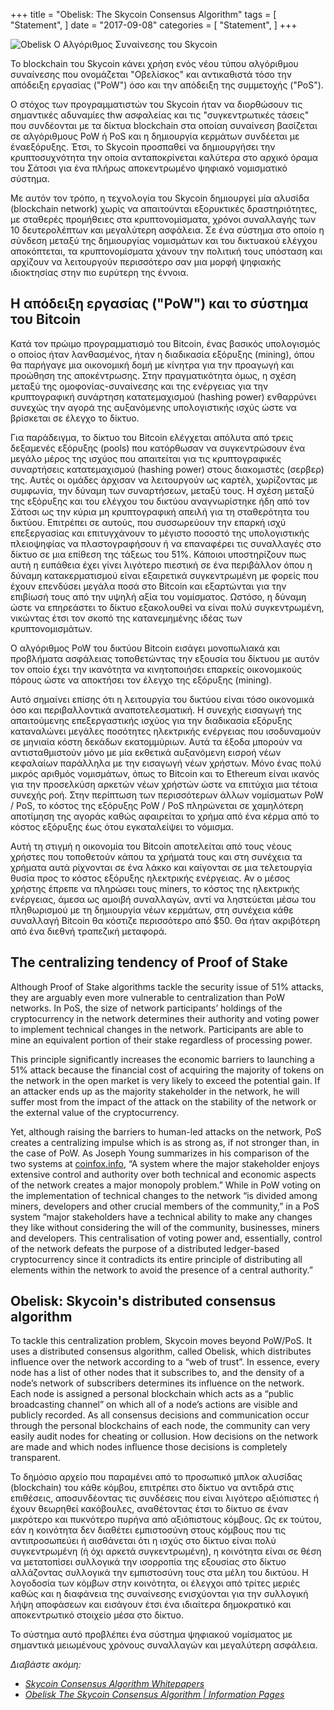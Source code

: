 +++
title = "Obelisk: The Skycoin Consensus Algorithm"
tags = [
    "Statement",
]
date = "2017-09-08"
categories = [
    "Statement",
]
+++

![Obelisk Ο Αλγόριθμος Συναίνεσης του Skycoin](/img/obelisk-the-skycoin-consensus-algorithm.png)

Το blockchain του Skycoin κάνει χρήση ενός νέου τύπου αλγόριθμου συναίνεσης
που ονομάζεται "Οβελίσκος" και αντικαθιστά τόσο την απόδειξη εργασίας ("PoW") 
όσο και την απόδειξη της συμμετοχής ("PoS").

Ο στόχος των προγραμματιστών του Skycoin ήταν να διορθώσουν τις σημαντικές 
αδυναμίες thw ασφαλείας και τις "συγκεντρωτικές τάσεις" που συνδέονται με τα δίκτυα 
blockchain στα οποίαη συναίνεση βασίζεται σε αλγόριθμους PoW ή PoS και η 
δημιουργία κερμάτων συνδέεται με έναεξόρυξης. Έτσι, το Skycoin προσπαθεί 
να δημιουργήσει την κρυπτοσυχνότητα την οποία ανταποκρίνεται καλύτερα στο 
αρχικό όραμα του Σάτοσι για ένα πλήρως αποκεντρωμένο ψηφιακό νομισματικό σύστημα.

Με αυτόν τον τρόπο, η τεχνολογία του Skycoin δημιουργεί μία αλυσίδα (blockchain network) 
χωρίς να απαιτούνται εξορυκτικές δραστηριότητες, 
με σταθερές προμήθειες στα κρυπτονομίσματα, 
χρόνοι συναλλαγής των 10 δευτερολέπτων και μεγαλύτερη ασφάλεια. 
Σε ένα σύστημα στο οποίο η σύνδεση μεταξύ της δημιουργίας νομισμάτων 
και του δικτυακού ελέγχου αποκόπτεται, τα κρυπτονομίσματα χάνουν την πολιτική τους 
υπόσταση και αρχίζουν να λειτουργούν περισσότερο σαν μια μορφή ψηφιακής 
ιδιοκτησίας στην πιο ευρύτερη της έννοια.

## Η απόδειξη εργασίας ("PoW") και το σύστημα του Bitcoin

Κατά τον πρώιμο προγραμματισμό του Bitcoin, ένας βασικός υπολογισμός ο οποίος ήταν 
λανθασμένος, ήταν η διαδικασία εξόρυξης (mining), όπου θα παρήγαγε μια οικονομική δομή 
με κίνητρα για την προαγωγή και προώθηση της αποκέντρωσης. 
Στην πραγματικότητα όμως, η σχέση μεταξύ της ομοφονίας-συναίνεσης και της ενέργειας 
για την κρυπτογραφική συνάρτηση κατατεμαχισμού (hashing power) ενθαρρύνει συνεχώς 
την αγορά της αυξανόμενης υπολογιστικής ισχύς ώστε να βρίσκεται σε έλεγχο το δίκτυο.

Για παράδειγμα, το δίκτυο του Bitcoin ελέγχεται απόλυτα από τρεις δεξαμενές εξόρυξης 
(pools) που κατόρθωσαν να συγκεντρώσουν ένα μεγάλο μέρος της ισχύος που απαιτείται 
για τις κρυπτογραφικές συναρτήσεις κατατεμαχισμού (hashing power) 
στους διακομιστές (σερβερ) της. Αυτές οι ομάδες άρχισαν να λειτουργούν ως καρτέλ,
χωρίζοντας με συμφωνία, την δύναμη των συναρτήσεων, μεταξύ τους. Η σχέση μεταξύ της 
εξόρυξης και του ελέγχου του δικτύου αναγνωρίστηκε ήδη από τον Σάτοσι ως την κύρια
μη κρυπτογραφική απειλή για τη σταθερότητα του δικτύου. Επιτρέπει σε αυτούς, που
συσσωρεύουν την επαρκή ισχύ επεξεργασίας και επιτυγχάνουν το μέγιστο ποσοστό της 
υπολογιστικής πλειοψηφίας να πλαστογραφήσουν ή να επαναφέρει τις συναλλαγές 
στο δίκτυο σε μια επίθεση της τάξεως του 51%. Κάποιοι υποστηρίζουν πως αυτή 
η ευπάθεια έχει γίνει λιγότερο πιεστική σε ένα περιβάλλον όπου η δύναμη κατακερματισμού
είναι εξαιρετικά συγκεντρωμένη με φορείς που έχουν επενδύσει μεγάλα ποσά στο Bitcoin
και εξαρτώνται για την επιβίωσή τους από την υψηλή αξία του νομίσματος. Ωστόσο, η
δύναμη ώστε να επηρεάστει το δίκτυο εξακολουθεί να είναι πολύ συγκεντρωμένη, 
νικώντας έτσι τον σκοπό της κατανεμημένης ιδέας των κρυπτονομισμάτων.

Ο αλγόριθμος PoW του δικτύου Bitcoin εισάγει μονοπωλιακά και προβλήματα ασφάλειας 
τοποθετώντας την εξουσία του δίκτυου με αυτόν τον οποίο έχει την ικανότητα να
κινητοποιήσει επαρκείς οικονομικούς πόρους ώστε να αποκτήσει τον έλεγχο 
της εξόρυξης (mining).

Αυτό σημαίνει επίσης ότι η λειτουργία του δικτύου είναι τόσο οικονομικά όσο και
περιβαλλοντικά αναποτελεσματική. Η συνεχής εισαγωγή της απαιτούμενης επεξεργαστικής ισχύος
για την διαδικασία εξόρυξης καταναλώνει μεγάλες ποσότητες ηλεκτρικής ενέργειας
που ισοδυναμούν σε μηνιαία κόστη δεκάδων εκατομμύριων. 
Αυτά τα έξοδα μπορούν να αντισταθμιστούν μόνο με μία εκθετικά αυξανόμενη εισροή 
νέων κεφαλαίων παράλληλα με την εισαγωγή νέων χρήστων. Μόνο ένας πολύ μικρός
αριθμός νομισμάτων, όπως το Bitcoin και το Ethereum είναι ικανός για την
προσελκύση αρκετών νέων χρήστών ώστε να επιτύχια μια τέτοια συνεχής ροή. 
Στην περίπτωση των περισσότερων άλλων νομίσματων PoW / PoS, το κόστος
της εξόρυξης PoW / PoS πληρώνεται σε χαμηλότερη αποτίμηση της αγοράς 
καθώς αφαιρείται το χρήμα από ένα κέρμα από το κόστος εξόρυξης
έως ότου εγκαταλείψει το νόμισμα.

Αυτή τη στιγμή η οικονομία του Bitcoin αποτελείται από τους νέους χρήστες που 
τοποθετούν κάπου τα χρήματά τους και στη συνέχεια τα χρήματα αυτά ρίχνονται σε ένα λάκκο 
και καίγονται σε μια τελετουργία θυσία προς το κόστος εξόρυξης ηλεκτρικής ενέργειας. 
Αν ο μέσος χρήστης έπρεπε να πληρώσει τους miners, το κόστος της ηλεκτρικής ενέργειας,
άμεσα ως αμοιβή συναλλαγών, αντί να ληστεύεται μέσω του πληθωρισμού 
με τη δημιουργία νέων κερμάτων, στη συνέχεια κάθε συναλλαγή Bitcoin θα κόστιζε 
περισσότερο από $50. Θα ήταν ακριβότερη από ένα διεθνή τραπεζική μεταφορά.

## The centralizing tendency of Proof of Stake

Although Proof of Stake algorithms tackle the security issue of 51% attacks,
they are arguably even more vulnerable to centralization than PoW networks. In
PoS, the size of network participants’ holdings of the cryptocurrency in the
network determines their authority and voting power to implement technical
changes in the network. Participants are able to mine an equivalent portion of
their stake regardless of processing power.

This principle significantly increases the economic barriers to launching a
51% attack because the financial cost of acquiring the majority of tokens on
the network in the open market is very likely to exceed the potential gain. If
an attacker ends up as the majority stakeholder in the network, he will suffer
most from the impact of the attack on the stability of the network or the
external value of the cryptocurrency.

Yet, although raising the barriers to human-led attacks on the network, PoS
creates a centralizing impulse which is as strong as, if not stronger than, in
the case of PoW. As Joseph Young summarizes in his comparison of the two
systems at [coinfox.info](http://www.coinfox.info/), “A system where the major
stakeholder enjoys extensive control and authority over both technical and
economic aspects of the network creates a major monopoly problem.” While in PoW
voting on the implementation of technical changes to the network “is divided
among miners, developers and other crucial members of the community,” in a PoS
system “major stakeholders have a technical ability to make any changes they
like without considering the will of the community, businesses, miners and
developers. This centralisation of voting power and, essentially, control of
the network defeats the purpose of a distributed ledger-based cryptocurrency
since it contradicts its entire principle of distributing all elements within
the network to avoid the presence of a central authority.”

## Obelisk: Skycoin's distributed consensus algorithm

To tackle this centralization problem, Skycoin moves beyond PoW/PoS.
It uses a distributed consensus algorithm, called Obelisk, which
distributes influence over the network according to a “web of trust”. In
essence, every node has a list of other nodes that it subscribes to, and the
density of a node’s network of subscribers determines its influence on the
network. Each node is assigned a personal blockchain which acts as a “public
broadcasting channel” on which all of a node’s actions are visible and
publicly recorded. As all consensus decisions and communication occur through
the personal blockchains of each node, the community can very easily audit
nodes for cheating or collusion. How decisions on the network are made and
which nodes influence those decisions is completely transparent.

Το δημόσιο αρχείο που παραμένει από το προσωπικό μπλοκ αλυσίδας (blockchain) 
του κάθε κόμβου, επιτρέπει στο δίκτυο να αντιδρά στις επιθέσεις, αποσυνδέοντας 
τις συνδέσεις που είναι λιγότερο αξιόπιστες ή έχουν θεωρηθεί κακόβουλες, 
αναθέτοντας έτσι το δίκτυο σε έναν μικρότερο και πυκνότερο πυρήνα από
αξιόπιστους κόμβους. Ως εκ τούτου, εάν η κοινότητα δεν διαθέτει εμπιστοσύνη 
στους κόμβους που τις αντιπροσωπεύει ή αισθάνεται ότι η ισχύς στο δίκτυο 
είναι πολύ συγκεντρωμένη (ή όχι αρκετά συγκεντρωμένη), η κοινότητα 
είναι σε θέση να μετατοπίσει συλλογικά την ισορροπία της εξουσίας στο δίκτυο 
αλλάζοντας συλλογικά την εμπιστοσύνη τους στα μέλη του δικτύου. 
Η λογοδοσία των κόμβων στην κοινότητα, οι έλεγχοι από τρίτες μεριές 
καθώς και η διαφάνεια της συναίνεσης ενισχύονται για την συλλογική λήψη αποφάσεων 
και εισάγουν έτσι ένα ιδιαίτερα δημοκρατικό και αποκεντρωτικό στοιχείο μέσα στο δίκτυο.

Το σύστημα αυτό προβλέπει ένα σύστημα ψηφιακού νομίσματος με σημαντικά 
μειωμένους χρόνους συναλλαγών και μεγαλύτερη ασφάλεια.

*Διαβάστε ακόμη:*

* *[Skycoin Consensus Algorithm Whitepapers](https://www.skycoin.net/whitepapers)*
* *[Obelisk The Skycoin Consensus Algorithm | Information Pages](/overview/obelisk-skycoin-consensus-algorithm-information-pages/)*
